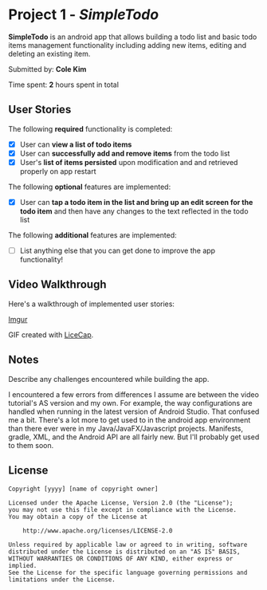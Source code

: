 # Project 1 - *SimpleTodo*

**SimpleTodo** is an android app that allows building a todo list and basic todo items management functionality including adding new items, editing and deleting an existing item.

Submitted by: **Cole Kim**

Time spent: **2** hours spent in total

## User Stories

The following **required** functionality is completed:

* [x] User can **view a list of todo items**
* [x] User can **successfully add and remove items** from the todo list
* [x] User's **list of items persisted** upon modification and and retrieved properly on app restart

The following **optional** features are implemented:

* [x] User can **tap a todo item in the list and bring up an edit screen for the todo item** and then have any changes to the text reflected in the todo list

The following **additional** features are implemented:

* [ ] List anything else that you can get done to improve the app functionality!

## Video Walkthrough

Here's a walkthrough of implemented user stories:

[Imgur](https://i.imgur.com/kyhpjn6.gifv)

GIF created with [LiceCap](http://www.cockos.com/licecap/).

## Notes

Describe any challenges encountered while building the app.

I encountered a few errors from differences I assume are between the video tutorial's AS version and my own. For example, the way configurations are handled when running in the latest version of Android Studio. That confused me a bit.
There's a lot more to get used to in the android app environment than there ever were in my Java/JavaFX/Javascript projects. Manifests, gradle, XML, and the Android API are all fairly new. But I'll probably get used to them soon.

## License

    Copyright [yyyy] [name of copyright owner]

    Licensed under the Apache License, Version 2.0 (the "License");
    you may not use this file except in compliance with the License.
    You may obtain a copy of the License at

        http://www.apache.org/licenses/LICENSE-2.0

    Unless required by applicable law or agreed to in writing, software
    distributed under the License is distributed on an "AS IS" BASIS,
    WITHOUT WARRANTIES OR CONDITIONS OF ANY KIND, either express or implied.
    See the License for the specific language governing permissions and
    limitations under the License.
